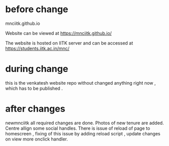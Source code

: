 # before change

 mnciitk.github.io

Website can be viewed at https://mnciitk.github.io/

The website is hosted on IITK server and can be accessed at https://students.iitk.ac.in/mnc/

# during change
this is the venkatesh website repo without changed anything right now , which has to be published .

# after changes 
newmnciitk
all required changes are done.
Photos of new tenure are added.
Centre allign some social handles.
There is issue of reload of page to homescreen , fixing of this issue by adding reload script , update changes on view more onclick handler.
